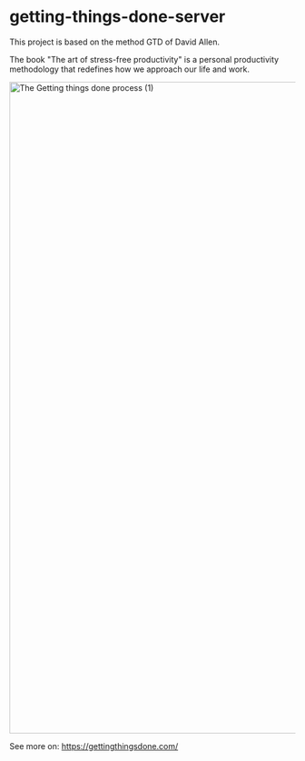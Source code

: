 # getting-things-done-server


This project is based on the method GTD of David Allen.

The book "The art of stress-free productivity" is a personal productivity methodology that redefines how we approach our life and work.

<img width="1148" alt="The Getting things done process (1)" src="https://github.com/tiagopazhs/getting-things-done-server/assets/81580990/67daa709-5af2-48eb-ae69-1696e09fce2c">



See more on: https://gettingthingsdone.com/

